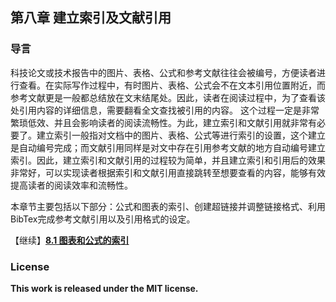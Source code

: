 ## 第八章 建立索引及文献引用

### 导言

科技论文或技术报告中的图片、表格、公式和参考文献往往会被编号，方便读者进行查看。在实际写作过程中，有时图片、表格、公式会不在文本引用位置附近，而参考文献更是一般都总结放在文末结尾处。因此，读者在阅读过程中，为了查看该处引用内容的详细信息，需要翻看全文查找被引用的内容。
这个过程一定是非常繁琐低效、并且会影响读者的阅读流畅性。为此，建立索引和文献引用就非常有必要了。建立索引一般指对文档中的图片、表格、公式等进行索引的设置，这个建立是自动编号完成；而文献引用同样是对文中存在引用参考文献的地方自动编号建立索引。因此，建立索引和文献引用的过程较为简单，并且建立索引和引用后的效果非常好，可以实现读者根据索引和文献引用直接跳转至想要查看的内容，能够有效提高读者的阅读效率和流畅性。

本章节主要包括以下部分：公式和图表的索引、创建超链接并调整链接格式、利用BibTex完成参考文献引用以及引用格式的设定。

【继续】[**8.1 图表和公式的索引**](https://nbviewer.jupyter.org/github/xinychen/latex-cookbook/blob/main/chapter-8/section1.ipynb)

### License

<div class="alert alert-block alert-danger">
<b>This work is released under the MIT license.</b>
</div>
